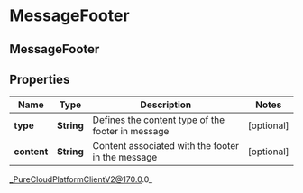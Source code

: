 # MessageFooter

## MessageFooter

## Properties

|Name | Type | Description | Notes|
|------------ | ------------- | ------------- | -------------|
| **type** | **String** | Defines the content type of the footer in message | [optional] |
| **content** | **String** | Content associated with the footer in the message | [optional] |



_PureCloudPlatformClientV2@170.0.0_
